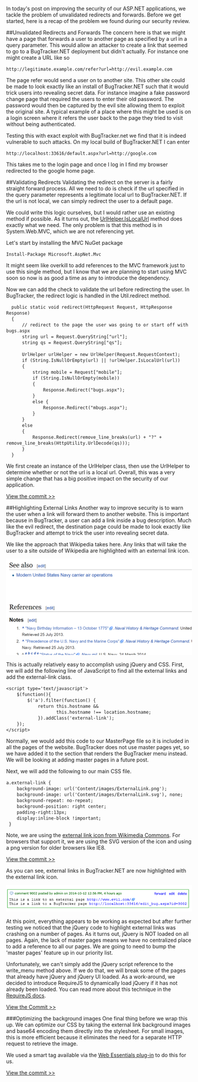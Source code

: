 In today's post on improving the security of our ASP.NET applications, we tackle the problem of unvalidated redirects and forwards. Before we get started, here is a recap of the problem we found during our security review.

##Unvalidated Redirects and Forwards
The concern here is that we might have a page that forwards a user to another page as specified by a url in a query parameter. This would allow an attacker to create a link that seemed to go to a BugTracker.NET deployment but didn't actually. For instance one might create a URL like so

    http://legitimate.example.com/refer?url=http://evil.example.com

The page refer would send a user on to another site. This other site could be made to look exactly like an install of BugTracker.NET such that it would trick users into revealing secret data. For instance imagine a fake password change page that required the users to enter their old password. The password would then be captured by the evil site allowing them to exploit the original site. A typical example of a place where this might be used is on a login screen where it refers the user back to the page they tried to visit without being authenticated.

Testing this with exact exploit with BugTracker.net we find that it is indeed vulnerable to such attacks. On my local build of BugTracker.NET I can enter

    http://localhost:33616/default.aspx?url=http://google.com

This takes me to the login page and once I log in I find my browser redirected to the google home page.

##Validating Redirects
Validating the redirect on the server is a fairly straight forward process. All we need to do is check if the url specified in the query parameter represents a legitimate local url to BugTracker.NET. If the url is not local, we can simply redirect the user to a default page.

We could write this logic ourselves, but I would rather use an existing method if possible. As it turns out, the [UrlHelper.IsLocalUrl](http://msdn.microsoft.com/en-us/library/system.web.mvc.urlhelper.islocalurl.aspx) method does exactly what we need. The only problem is that this method is in System.Web.MVC, which we are not referencing yet.

Let's start by installing the MVC NuGet package

    Install-Package Microsoft.AspNet.Mvc

It might seem like overkill to add references to the MVC framework just to use this single method, but I know that we are planning to start using MVC soon so now is as good a time as any to introduce the dependency.

Now we can add the check to validate the url before redirecting the user. In BugTracker, the redirect logic is handled in the Util.redirect method.

      public static void redirect(HttpRequest Request, HttpResponse Response)
      {
          // redirect to the page the user was going to or start off with bugs.aspx
          string url = Request.QueryString["url"];
          string qs = Request.QueryString["qs"];

          UrlHelper urlHelper = new UrlHelper(Request.RequestContext);
          if (String.IsNullOrEmpty(url) || !urlHelper.IsLocalUrl(url))
          {
              string mobile = Request["mobile"];
              if (String.IsNullOrEmpty(mobile))
              {
                  Response.Redirect("bugs.aspx");
              }
              else {
                  Response.Redirect("mbugs.aspx");
              }
          }
          else
          {
              Response.Redirect(remove_line_breaks(url) + "?" + remove_line_breaks(HttpUtility.UrlDecode(qs)));
          }
      }

We first create an instance of the UrlHelper class, then use the UrlHelper to determine whether or not the url is a local url. Overall, this was a very simple change that has a big positive impact on the security of our application.

[View the commit >>](https://github.com/dpaquette/BugTracker.NET/commit/f9e82c62e851282013ae45f5eb80ff06b38616ce)

##Highlighting External Links
Another way to improve security is to warn the user when a link will forward them to another website. This is important because in BugTracker, a user can add a link inside a bug description. Much like the evil redirect, the destination page could be made to look exactly like BugTracker and attempt to trick the user into revealing secret data.

We like the approach that Wikipedia takes here. Any links that will take the user to a site outside of Wikipedia are highlighted with an external link icon.

![External Links in Wikipedia](Images/WikipediaExternalLinks.png)

This is actually relatively easy to accomplish using jQuery and CSS. First, we will add the following line of JavaScript to find all the external links and add the external-link class.

    <script type='text/javascript'>
        $(function(){
            $('a').filter(function() {
                return this.hostname &&
                       this.hostname !== location.hostname;
                }).addClass('external-link');
        });
    </script>

Normally, we would add this code to our MasterPage file so it is included in all the pages of the website. BugTracker does not use master pages yet, so we have added it to the section that renders the BugTracker menu instead. We will be looking at adding master pages in a future post.

Next, we will add the following to our main CSS file.

    a.external-link {
        background-image: url('Content/images/ExternalLink.png');
        background-image: url('Content/images/ExternalLink.svg'), none;
        background-repeat: no-repeat;
        background-position: right center;
        padding-right:13px;
        display:inline-block !important;
     }


Note, we are using the [external link icon from Wikimedia Commons](http://commons.wikimedia.org/wiki/File:Icon_External_Link.svg). For browsers that support it, we are using the SVG version of the icon and using a png version for older browsers like IE8.

[View the commit >>](https://github.com/dpaquette/BugTracker.NET/commit/f055a324c19bf4b565d705b9fde3f99ce3ce92f6)

As you can see, external links in BugTracker.NET are now highlighted with the external link icon.

![External Links in BugTracker](Images/BugTrackerExternalLinks.PNG)

At this point, everything appears to be working as expected but after further testing we noticed that the jQuery code to highlight external links was crashing on a number of pages. As it turns out, jQuery is NOT loaded on all pages. Again, the lack of master pages means we have no centralized place to add a reference to all our pages. We are going to need to bump the 'master pages' feature up in our priority list.

Unfortunately, we can't simply add the jQuery script reference to the write_menu method above. If we do that, we will break some of the pages that already have jQuery and jQuery UI loaded. As a work-around, we decided to introduce RequireJS to dynamically load jQuery if it has not already been loaded. You can read more about this technique in the [RequireJS  docs](http://requirejs.org/docs/jquery.html).

[View the Commit >>](https://github.com/dpaquette/BugTracker.NET/commit/dcba3ce53539e084a691811cdc1c31fc7929833f)

###Optimizing the background images
One final thing before we wrap this up. We can optimize our CSS by taking the external link background images and base64 encoding them directly into the stylesheet. For small images, this is more efficient because it eliminates the need for a separate HTTP request to retrieve the image.

We used a smart tag available via the [Web Essentials plug-in](http://vswebessentials.com/features/stylesheets) to do this for us.

[View the commit >>](https://github.com/dpaquette/BugTracker.NET/commit/e5f7f42d3b528895d8fa0c87e23cb0133e85f798)
